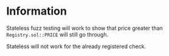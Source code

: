 # Information

Stateless fuzz testing will work to show that price greater than `Registry.sol::PRICE` will still go through.

Stateless will not work for the already registered check.